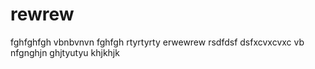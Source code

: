 # rewrew
fghfghfgh
vbnbvnvn
fghfgh
rtyrtyrty
erwewrew
rsdfdsf
dsfxcvxcvxc
vb
nfgnghjn
ghjtyutyu
khjkhjk
